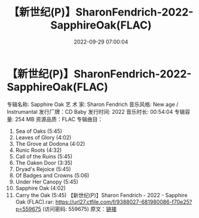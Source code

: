 ﻿---
title: 【新世纪(P)】SharonFendrich-2022-SapphireOak(FLAC)
date: 2022-09-29 07:00:04
categories: 古典音乐、新世纪、纯音雅乐
tags: 纯音雅乐
---
# 【新世纪(P)】SharonFendrich-2022-SapphireOak(FLAC)

专辑名称: Sapphire Oak
艺 术 家: Sharon Fendrich
音乐风格: New age / Instrumantal
发行厂牌：CD Baby
发行时间: 2022
音乐时长: 00:54:04
专辑容量: 254 MB
资源品质：FLAC
专辑曲目：
01. Sea of Oaks (5:45)
02. Leaves of Glory (4:02)
03. The Grove at Dodona (4:02)
04. Runic Roots (4:32)
05. Call of the Ruins (5:45)
06. The Oaken Door (3:35)
07. Dryad's Rejoice (5:45)
08. Of Badges and Crowns (5:06)
09. Under Her Canopy (5:45)
10. Sapphire Oak (4:02)
11. Carry the Oak (5:45)
【新世纪(P)】Sharon Fendrich - 2022 - Sapphire
Oak (FLAC).rar: https://url27.ctfile.com/f/9388027-681980086-f70e25?p=559675
(访问密码: 559675)
原文：[链接](https://blog.sina.com.cn/s/blog_1647c7e7601030znd.html)